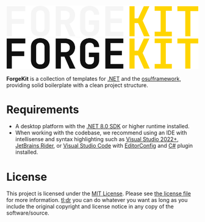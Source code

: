 <p align='center'>
  <a href='https://github.com/isrcalebe/forgekit#gh-dark-mode-only' target='_blank' rel='noopener noreferrer'>
    <img src='./assets/logo-light.svg' alt='isrcalebe/forgekit'>
  </a>
  <a href='https://github.com/isrcalebe/forgekit#gh-light-mode-only' target='_blank' rel='noopener noreferrer'>
    <img src='./assets/logo-dark.svg' alt='isrcalebe/forgekit'>
  </a>
</p>

**ForgeKit** is a collection of templates for [.NET](https://dot.net) and the [osu!framework](https://github.com/ppy/osu-framework), providing solid boilerplate with a clean project structure.

# Requirements

- A desktop platform with the [.NET 8.0 SDK](https://dotnet.microsoft.com/download) or higher runtime installed.
- When working with the codebase, we recommend using an IDE with intellisense and syntax highlighting such as [Visual Studio 2022+](https://visualstudio.microsoft.com/vs/), [JetBrains Rider](https://www.jetbrains.com/rider/), or [Visual Studio Code](https://code.visualstudio.com/) with [EditorConfig](https://marketplace.visualstudio.com/items?itemName=EditorConfig.EditorConfig) and [C#](https://marketplace.visualstudio.com/items?itemName=ms-dotnettools.csdevkit) plugin installed.

# License

This project is licensed under the [MIT License](https://opensource.org/licenses/mit). Please see [the license file](../COPYING) for more information. [tl;dr](https://www.tldrlegal.com/license/mit-license) you can do whatever you want as long as you include the original copyright and license notice in any copy of the software/source.
